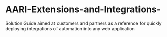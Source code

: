 # AARI-Extensions-and-Integrations-
Solution Guide aimed at customers and partners as a reference for quickly deploying integrations of automation into any web application
